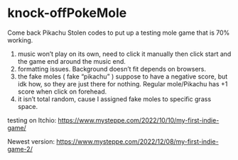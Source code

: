 # knock-offPokeMole
Come back Pikachu
Stolen codes to put up a testing mole game that is 70% working. 
 1) music won’t play on its own, need to click it manually then click start and the game end around the  music end.
2) formatting issues. Background doesn’t fit depends on browsers. 
3) the fake moles ( fake “pikachu” ) suppose to have a negative score, but idk how, so they are just there for nothing. Regular mole/Pikachu has +1 score when click on forehead. 
4) it isn’t total random, cause I assigned fake moles to specific grass space. 

testing on Itchio:
https://www.mysteppe.com/2022/10/10/my-first-indie-game/

Newest version: 
https://www.mysteppe.com/2022/12/08/my-first-indie-game-2/



